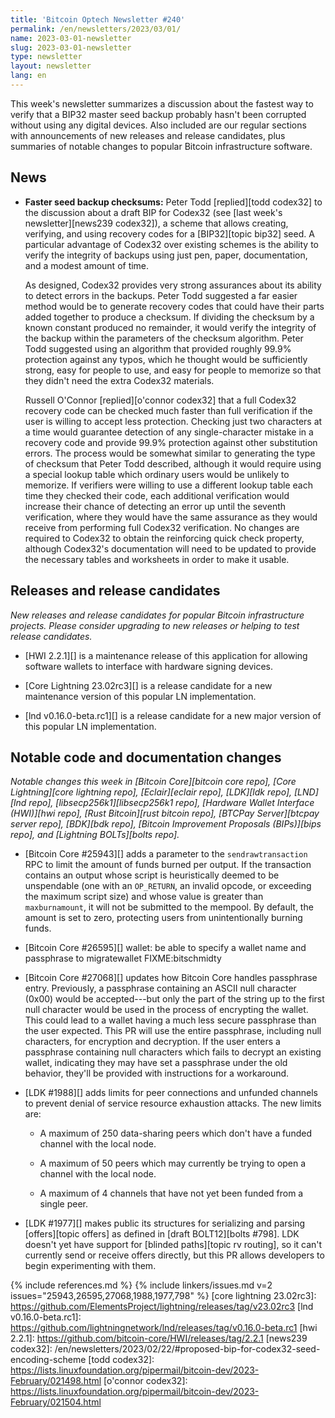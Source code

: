 ```yaml
---
title: 'Bitcoin Optech Newsletter #240'
permalink: /en/newsletters/2023/03/01/
name: 2023-03-01-newsletter
slug: 2023-03-01-newsletter
type: newsletter
layout: newsletter
lang: en
---
```

This week's newsletter summarizes a discussion about the fastest way to
verify that a BIP32 master seed backup probably hasn't been corrupted
without using any digital devices.  Also included are our regular
sections with announcements of new releases and release candidates, plus
summaries of notable changes to popular Bitcoin infrastructure software.

## News

- **Faster seed backup checksums:** Peter Todd [replied][todd codex32]
  to the discussion about a draft BIP for Codex32 (see [last week's
  newsletter][news239 codex32]), a scheme that allows creating,
  verifying, and using recovery codes for a [BIP32][topic bip32] seed.
  A particular advantage of Codex32 over existing schemes is the ability
  to verify the integrity of backups using just pen, paper,
  documentation, and a modest amount of time.

    As designed, Codex32 provides very strong assurances about its
    ability to detect errors in the backups.  Peter Todd suggested a far
    easier method would be to generate recovery codes that could have
    their parts added together to produce a checksum.  If dividing the
    checksum by a known constant produced no remainder, it would verify
    the integrity of the backup within the parameters of the checksum
    algorithm.  Peter Todd suggested using an algorithm that provided
    roughly 99.9% protection against any typos, which he thought would
    be sufficiently strong, easy for people to use, and easy for people
    to memorize so that they didn't need the extra Codex32 materials.

    Russell O'Connor [replied][o'connor codex32] that a full Codex32
    recovery code can be checked much faster than full verification if
    the user is willing to accept less protection.  Checking just two
    characters at a time would guarantee detection of any
    single-character mistake in a recovery code and provide 99.9%
    protection against other substitution errors.  The process would be
    somewhat similar to generating the type of checksum that Peter Todd
    described, although it would require using a special lookup table
    which ordinary users would be unlikely to memorize.  If verifiers
    were willing to use a different lookup table each time they checked
    their code, each additional verification would increase their chance
    of detecting an error up until the seventh verification, where they
    would have the same assurance as they would receive from performing
    full Codex32 verification.  No changes are required to Codex32 to
    obtain the reinforcing quick check property, although Codex32's
    documentation will need to be updated to provide the necessary
    tables and worksheets in order to make it usable.

## Releases and release candidates

*New releases and release candidates for popular Bitcoin infrastructure
projects.  Please consider upgrading to new releases or helping to test
release candidates.*

- [HWI 2.2.1][] is a maintenance release of this application for
  allowing software wallets to interface with hardware signing devices.

- [Core Lightning 23.02rc3][] is a release candidate for a new
  maintenance version of this popular LN implementation.

- [lnd v0.16.0-beta.rc1][] is a release candidate for a new major
  version of this popular LN implementation.

## Notable code and documentation changes

*Notable changes this week in [Bitcoin Core][bitcoin core repo], [Core
Lightning][core lightning repo], [Eclair][eclair repo], [LDK][ldk repo],
[LND][lnd repo], [libsecp256k1][libsecp256k1 repo], [Hardware Wallet
Interface (HWI)][hwi repo], [Rust Bitcoin][rust bitcoin repo], [BTCPay
Server][btcpay server repo], [BDK][bdk repo], [Bitcoin Improvement
Proposals (BIPs)][bips repo], and [Lightning BOLTs][bolts repo].*

- [Bitcoin Core #25943][] adds a parameter to the `sendrawtransaction`
  RPC to limit the amount of funds burned per output. If the
transaction contains an output whose script is heuristically deemed to
be unspendable (one with an `OP_RETURN`, an invalid opcode, or
exceeding the maximum script size) and whose value is greater than
`maxburnamount`, it will not be submitted to the mempool.  By default,
the amount is set to zero, protecting users from unintentionally burning
funds.

- [Bitcoin Core #26595][] wallet: be able to specify a wallet name and passphrase to migratewallet FIXME:bitschmidty

- [Bitcoin Core #27068][] updates how Bitcoin Core handles passphrase
  entry.  Previously, a passphrase containing an ASCII null character
  (0x00) would be accepted---but only the part of the string up to the
  first null character would be used in the process of encrypting the
  wallet.  This could lead to a wallet having a much less secure
  passphrase than the user expected.  This PR will use the entire passphrase,
  including null characters, for encryption and decryption.  If the user
  enters a passphrase containing null characters which fails to decrypt
  an existing wallet, indicating they may have set a passphrase under
  the old behavior, they'll be provided with instructions for a
  workaround.

- [LDK #1988][] adds limits for peer connections and unfunded channels
  to prevent denial of service resource exhaustion attacks.  The new
  limits are:

    - A maximum of 250 data-sharing peers which don't have a funded
      channel with the local node.

    - A maximum of 50 peers which may currently be trying to open a
      channel with the local node.

    - A maximum of 4 channels that have not yet been funded from a
      single peer.

- [LDK #1977][] makes public its structures for serializing and parsing
  [offers][topic offers] as defined in [draft BOLT12][bolts #798].  LDK
  doesn't yet have support for [blinded paths][topic rv routing], so it
  can't currently send or receive offers directly, but this PR allows
  developers to begin experimenting with them.

{% include references.md %}
{% include linkers/issues.md v=2 issues="25943,26595,27068,1988,1977,798" %}
[core lightning 23.02rc3]: https://github.com/ElementsProject/lightning/releases/tag/v23.02rc3
[lnd v0.16.0-beta.rc1]: https://github.com/lightningnetwork/lnd/releases/tag/v0.16.0-beta.rc1
[hwi 2.2.1]: https://github.com/bitcoin-core/HWI/releases/tag/2.2.1
[news239 codex32]: /en/newsletters/2023/02/22/#proposed-bip-for-codex32-seed-encoding-scheme
[todd codex32]: https://lists.linuxfoundation.org/pipermail/bitcoin-dev/2023-February/021498.html
[o'connor codex32]: https://lists.linuxfoundation.org/pipermail/bitcoin-dev/2023-February/021504.html
